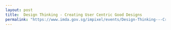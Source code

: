 ```yaml
---
layout: post
title:  Design Thinking - Creating User Centric Good Designs
permalink: "https://www.imda.gov.sg/impixel/events/Design-Thinking---Creating-User-Centric-Good-Designs"
---
```

